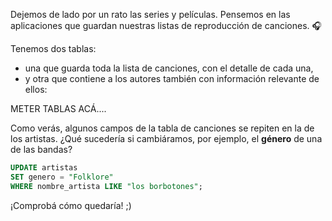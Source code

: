 Dejemos de lado por un rato las series y películas. Pensemos en las aplicaciones que guardan nuestras listas de reproducción de canciones. :headphones:

Tenemos dos tablas: 

* una que guarda toda la lista de canciones, con el detalle de cada una,
* y otra que contiene a los autores también con información relevante de ellos:

METER TABLAS ACÁ....

Como verás, algunos campos de la tabla de canciones se repiten en la de los artistas. ¿Qué sucedería si cambiáramos, por ejemplo, el **género** de una de las bandas?

``` sql
UPDATE artistas
SET genero = "Folklore"
WHERE nombre_artista LIKE "los borbotones";
```

¡Comprobá cómo quedaría! ;)

